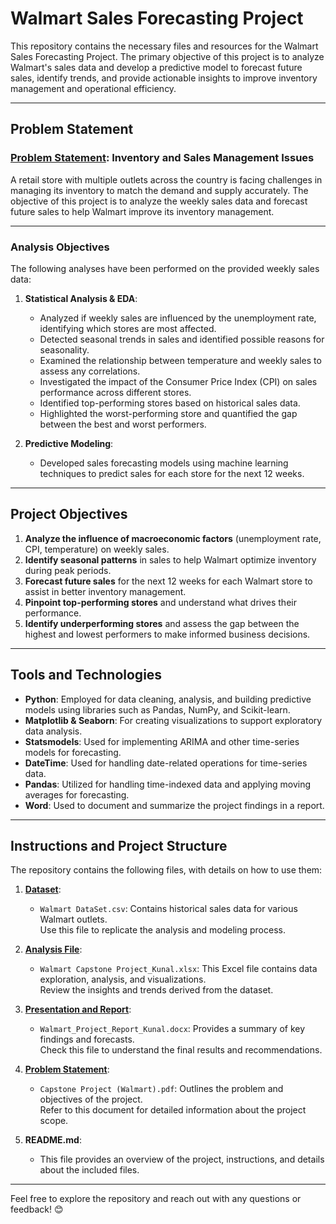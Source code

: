 # **Walmart Sales Forecasting Project**

This repository contains the necessary files and resources for the Walmart Sales Forecasting Project. The primary objective of this project is to analyze Walmart's sales data and develop a predictive model to forecast future sales, identify trends, and provide actionable insights to improve inventory management and operational efficiency.

---

## **Problem Statement**

### **[Problem Statement](https://github.com/KunalGarodi/Walmart-Sales-Forecasting-Project/blob/main/Problem%20Statement/Capstone%20Project%20(Walmart).pdf): Inventory and Sales Management Issues**

A retail store with multiple outlets across the country is facing challenges in managing its inventory to match the demand and supply accurately. The objective of this project is to analyze the weekly sales data and forecast future sales to help Walmart improve its inventory management.

---

### **Analysis Objectives**

The following analyses have been performed on the provided weekly sales data:

1. **Statistical Analysis & EDA**:  
   - Analyzed if weekly sales are influenced by the unemployment rate, identifying which stores are most affected.
   - Detected seasonal trends in sales and identified possible reasons for seasonality.
   - Examined the relationship between temperature and weekly sales to assess any correlations.
   - Investigated the impact of the Consumer Price Index (CPI) on sales performance across different stores.
   - Identified top-performing stores based on historical sales data.
   - Highlighted the worst-performing store and quantified the gap between the best and worst performers.

2. **Predictive Modeling**:  
   - Developed sales forecasting models using machine learning techniques to predict sales for each store for the next 12 weeks.

---

## **Project Objectives**

1. **Analyze the influence of macroeconomic factors** (unemployment rate, CPI, temperature) on weekly sales.
2. **Identify seasonal patterns** in sales to help Walmart optimize inventory during peak periods.
3. **Forecast future sales** for the next 12 weeks for each Walmart store to assist in better inventory management.
4. **Pinpoint top-performing stores** and understand what drives their performance.
5. **Identify underperforming stores** and assess the gap between the highest and lowest performers to make informed business decisions.

---

## **Tools and Technologies**

- **Python**: Employed for data cleaning, analysis, and building predictive models using libraries such as Pandas, NumPy, and Scikit-learn.
- **Matplotlib & Seaborn**: For creating visualizations to support exploratory data analysis.
- **Statsmodels**: Used for implementing ARIMA and other time-series models for forecasting.
- **DateTime**: Used for handling date-related operations for time-series data.
- **Pandas**: Utilized for handling time-indexed data and applying moving averages for forecasting.
- **Word**: Used to document and summarize the project findings in a report.


---

## **Instructions and Project Structure**

The repository contains the following files, with details on how to use them:

1. **[Dataset](https://github.com/KunalGarodi/Walmart-Sales-Forecasting-Project/blob/main/Dataset/Walmart%20DataSet.csv)**:  
   - `Walmart DataSet.csv`: Contains historical sales data for various Walmart outlets.  
     Use this file to replicate the analysis and modeling process.

2. **[Analysis File](https://github.com/KunalGarodi/Walmart-Sales-Forecasting-Project/blob/main/Analysis%20File/Walmart%20Capstone%20Project_Kunal%20Garodi.ipynb)**:  
   - `Walmart Capstone Project_Kunal.xlsx`: This Excel file contains data exploration, analysis, and visualizations.  
     Review the insights and trends derived from the dataset.

3. **[Presentation and Report](https://github.com/KunalGarodi/Walmart-Sales-Forecasting-Project/blob/main/Presentation%2C%20Report/Walmart_Project_Report_kunal.pdf)**:  
   - `Walmart_Project_Report_Kunal.docx`: Provides a summary of key findings and forecasts.  
     Check this file to understand the final results and recommendations.

4. **[Problem Statement](https://github.com/KunalGarodi/Walmart-Sales-Forecasting-Project/blob/main/Problem%20Statement/Capstone%20Project%20(Walmart).pdf)**:  
   - `Capstone Project (Walmart).pdf`: Outlines the problem and objectives of the project.  
     Refer to this document for detailed information about the project scope.

5. **README.md**:  
   - This file provides an overview of the project, instructions, and details about the included files.

---

Feel free to explore the repository and reach out with any questions or feedback! 😊

 
